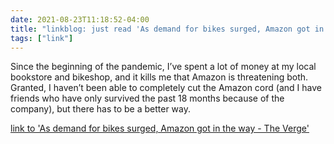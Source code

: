 ```yaml
---
date: 2021-08-23T11:18:52-04:00
title: "linkblog: just read 'As demand for bikes surged, Amazon got in the way - The Verge'"
tags: ["link"]
---
```

Since the beginning of the pandemic, I’ve spent a lot of money at my local bookstore and bikeshop, and it kills me that Amazon is threatening both. Granted, I haven’t been able to completely cut the Amazon cord (and I have friends who have only survived the past 18 months because of the company), but there has to be a better way.
 
[link to 'As demand for bikes surged, Amazon got in the way - The Verge'](https://www.theverge.com/22618306/pacific-northwest-components-bike-company-quit-amazon-support-indie-shops)
